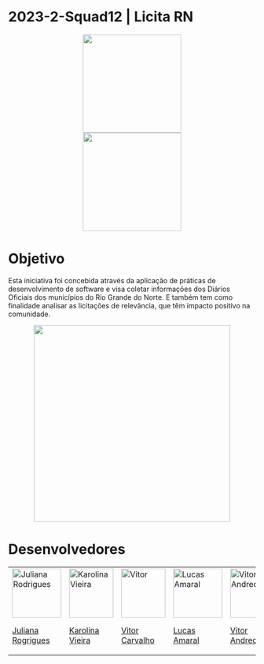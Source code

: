 # 2023-2-Squad12 | Licita RN
<div align="center">
<img src="https://github.com/unb-mds/2023-2-Squad12/assets/84090707/df13f8f9-7c9c-4b14-80ed-9c1af1207a9d" width="200px" />
</div>
<div align="center">
<img src="https://github.com/unb-mds/2023-2-Squad12/assets/84090707/2441e2f4-4bfb-4477-8770-cd69728045d9" width="200px" />
</div>
<h1>Objetivo</h1>
<p>Esta iniciativa foi concebida através da aplicação de práticas de desenvolvimento de software e visa coletar informações dos Diários Oficiais dos municípios do Rio Grande do Norte. E também tem como finalidade analisar as licitações de relevância, que têm impacto positivo na comunidade.</p>
<div align="center">
<img src="https://github.com/unb-mds/2023-2-Squad12/assets/84090707/91da5e3e-30d1-4511-8408-993494ad26dd" width="400px" />
</div>

<h1>Desenvolvedores</h1>
<table>
  <tr>
    <td><a href="https://github.com/julianazx"><img src="https://github.com/unb-mds/2023-2-Squad12/assets/84090707/fcfdd2a7-9ac3-462e-88fa-502136f61cc2" alt="Juliana Rodrigues" style="width: 100px; height: 100px;"></a><p><a href="https://github.com/julianazx">Juliana Rogrigues<a\></p></td>
    <td><a href="https://github.com/Karolina91"><img src="https://github.com/unb-mds/2023-2-Squad12/assets/84090707/6b9afd1b-c9e1-434c-8067-d549caf1f2b4" alt="Karolina Vieira" style="width: 90px; height: 100px;"></a><p><a href="https://github.com/Karolina91">Karolina Vieira<a\></p></td>
    <td><a href="https://github.com/vcpVitor"><img src="https://github.com/unb-mds/2023-2-Squad12/assets/84090707/78619c92-4d64-497d-8921-378a7762fec2"  alt="Vitor" style="width: 90px; height: 100px;"></a><p><a href="https://github.com/vcpVitor">Vitor Carvalho<a\></p></td>
    <td><a href="https://github.com/caslu-ac"><img src="https://github.com/unb-mds/2023-2-Squad12/assets/84090707/451c14a4-560f-47fd-a172-4031bf4665ab"  alt="Lucas Amaral" style="width: 100px; height: 100px;"></a><p><a href="https://github.com/caslu-ac">Lucas Amaral<a\></p></td>
    <td><a href="https://github.com/andreozzi"><img src="https://github.com/unb-mds/2023-2-Squad12/assets/84090707/9a7a3aac-4afd-49ff-b307-fc76b5b71aa2" alt="Vitor Andreozzi" style="width: 100px; height: 100px;"></a><a href="https://github.com/andreozzi"><a\><p>Vitor Andreozzi</p></td>
  </tr>
</table>


